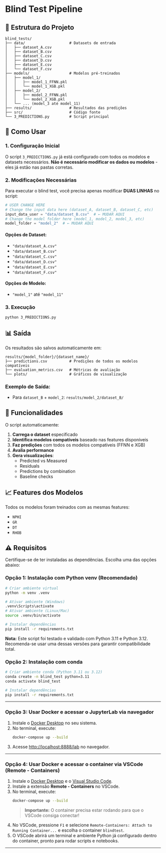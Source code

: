 # Blind Test Pipeline

## 📁 Estrutura do Projeto

```
blind_tests/
├── data/                    # Datasets de entrada
│   ├── dataset_A.csv
│   ├── dataset_B.csv
│   ├── dataset_C.csv
│   ├── dataset_D.csv
│   ├── dataset_E.csv
│   └── dataset_F.csv
├── models/                  # Modelos pré-treinados
│   ├── model_1/
│   │   ├── model_1_FFNN.pkl
│   │   └── model_1_XGB.pkl
│   ├── model_2/
│   │   ├── model_2_FFNN.pkl
│   │   └── model_2_XGB.pkl
│   └── ... (model_3 até model_11)
├── results/                 # Resultados das predições
├── src/                     # Código fonte
└── 3_PREDICTIONS.py         # Script principal
```

## 🚀 Como Usar

### 1. Configuração Inicial

O script `3_PREDICTIONS.py` já está configurado com todos os modelos e datasets necessários. **Não é necessário modificar os dados ou modelos** - eles já estão nas pastas corretas.

### 2. Modificações Necessárias

Para executar o blind test, você precisa apenas modificar **DUAS LINHAS** no script:

```python
# USER CHANGE HERE
# Change the input data here (dataset_A, dataset_B, dataset_C, etc)
input_data_user = "data/dataset_B.csv"  # ← MUDAR AQUI
# Change the model folder here (model_1, model_2, model_3, etc)
model_folder = "model_2"  # ← MUDAR AQUI
```

#### Opções de Dataset:
- `"data/dataset_A.csv"`
- `"data/dataset_B.csv"`
- `"data/dataset_C.csv"`
- `"data/dataset_D.csv"`
- `"data/dataset_E.csv"`
- `"data/dataset_F.csv"`

#### Opções de Modelo:
- `"model_1"` até `"model_11"`

### 3. Execução

```bash
python 3_PREDICTIONS.py
```

## 📊 Saída

Os resultados são salvos automaticamente em:
```
results/{model_folder}/{dataset_name}/
├── predictions.csv          # Predições de todos os modelos compatíveis
├── evaluation_metrics.csv   # Métricas de avaliação
└── plots/                   # Gráficos de visualização
```

### Exemplo de Saída:
- Para `dataset_B` + `model_2`: `results/model_2/dataset_B/`

## 🔧 Funcionalidades

O script automaticamente:

1. **Carrega o dataset** especificado
2. **Identifica modelos compatíveis** baseado nas features disponíveis
3. **Faz predições** com todos os modelos compatíveis (FFNN e XGB)
4. **Avalia performance**
5. **Gera visualizações**:
   - Predicted vs Measured
   - Residuals
   - Predictions by combination
   - Baseline checks

## 📈 Features dos Modelos

Todos os modelos foram treinados com as mesmas features:
- `NPHI`
- `GR`
- `DT`
- `RHOB`

## ⚠️ Requisitos

Certifique-se de ter instaladas as dependências. Escolha uma das opções abaixo:

### Opção 1: Instalação com Python venv (Recomendado)
```bash
# Criar ambiente virtual
python -m venv .venv

# Ativar ambiente (Windows)
.venv\Scripts\activate
# Ativar ambiente (Linux/Mac)
source .venv/bin/activate

# Instalar dependências
pip install -r requirements.txt
```

**Nota:** Este script foi testado e validado com Python 3.11 e Python 3.12. Recomenda-se usar uma dessas versões para garantir compatibilidade total.

### Opção 2: Instalação com conda
```bash
# Criar ambiente conda (Python 3.11 ou 3.12)
conda create -n blind_test python=3.11
conda activate blind_test

# Instalar dependências
pip install -r requirements.txt
```

---

### Opção 3: Usar Docker e acessar o JupyterLab via navegador

1. Instale o [Docker Desktop](https://www.docker.com/products/docker-desktop/) no seu sistema.
2. No terminal, execute:
   ```bash
   docker-compose up --build
   ```
3. Acesse [http://localhost:8888/lab](http://localhost:8888/lab) no navegador.

---

### Opção 4: Usar Docker e acessar o container via VSCode (Remote - Containers)

1. Instale o [Docker Desktop](https://www.docker.com/products/docker-desktop/) e o [Visual Studio Code](https://code.visualstudio.com/).
2. Instale a extensão **Remote - Containers** no VSCode.
3. No terminal, execute:
   ```bash
   docker-compose up --build
   ```
   > **Importante:** O container precisa estar rodando para que o VSCode consiga conectar!
4. No VSCode, pressione `F1` e selecione `Remote-Containers: Attach to Running Container...` e escolha o container `blindtest`.
5. O VSCode abrirá um terminal e ambiente Python já configurado dentro do container, pronto para rodar scripts e notebooks.

---